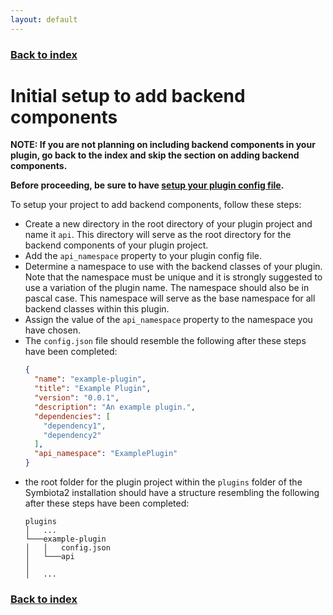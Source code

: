 ```yaml
---
layout: default
---
```


### [Back to index](./index.html)

# Initial setup to add backend components

**NOTE: If you are not planning on including backend components in your plugin, go back to the index and skip the section 
on adding backend components.**

**Before proceeding, be sure to have [setup your plugin config file](./initial-config-file-setup.html).**

To setup your project to add backend components, follow these steps:
- Create a new directory in the root directory of your plugin project and name it `api`. This directory will serve as the 
  root directory for the backend components of your plugin project.
- Add the `api_namespace` property to your plugin config file.
- Determine a namespace to use with the backend classes of your plugin. Note that the namespace must be unique and it is 
  strongly suggested to use a variation of the plugin name. The namespace should also be in pascal case. This namespace 
  will serve as the base namespace for all backend classes within this plugin.
- Assign the value of the `api_namespace` property to the namespace you have chosen.
- The `config.json` file should resemble the following after these steps have been completed:
    ```json
    {
      "name": "example-plugin",
      "title": "Example Plugin",
      "version": "0.0.1",
      "description": "An example plugin.",
      "dependencies": [
        "dependency1",
        "dependency2"
      ],
      "api_namespace": "ExamplePlugin"
    }
    ```
- the root folder for the plugin project within the `plugins` folder of the Symbiota2 installation should have a 
    structure resembling the following after these steps have been completed:
    ```
    plugins
    │   ...
    └───example-plugin
    │   │   config.json
    │   └───api
    │   
    │   ...
    ```

### [Back to index](./index.html)
